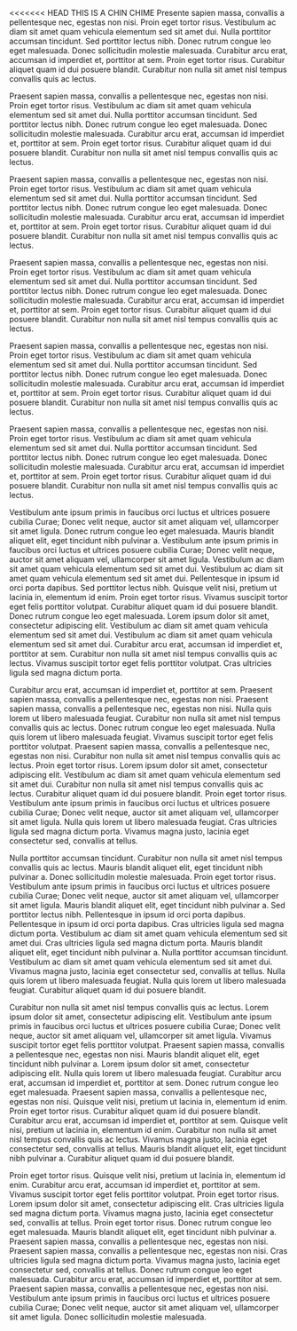 <<<<<<< HEAD
THIS IS A CHIN CHIME
Presente sapien massa, convallis a pellentesque nec, egestas non nisi. Proin eget tortor risus. Vestibulum ac diam sit amet quam vehicula elementum sed sit amet dui. Nulla porttitor accumsan tincidunt. Sed porttitor lectus nibh. Donec rutrum congue leo eget malesuada. Donec sollicitudin molestie malesuada. Curabitur arcu erat, accumsan id imperdiet et, porttitor at sem. Proin eget tortor risus. Curabitur aliquet quam id dui posuere blandit. Curabitur non nulla sit amet nisl tempus convallis quis ac lectus.

Praesent sapien massa, convallis a pellentesque nec, egestas non nisi. Proin eget tortor risus. Vestibulum ac diam sit amet quam vehicula elementum sed sit amet dui. Nulla porttitor accumsan tincidunt. Sed porttitor lectus nibh. Donec rutrum congue leo eget malesuada. Donec sollicitudin molestie malesuada. Curabitur arcu erat, accumsan id imperdiet et, porttitor at sem. Proin eget tortor risus. Curabitur aliquet quam id dui posuere blandit. Curabitur non nulla sit amet nisl tempus convallis quis ac lectus.

Praesent sapien massa, convallis a pellentesque nec, egestas non nisi. Proin eget tortor risus. Vestibulum ac diam sit amet quam vehicula elementum sed sit amet dui. Nulla porttitor accumsan tincidunt. Sed porttitor lectus nibh. Donec rutrum congue leo eget malesuada. Donec sollicitudin molestie malesuada. Curabitur arcu erat, accumsan id imperdiet et, porttitor at sem. Proin eget tortor risus. Curabitur aliquet quam id dui posuere blandit. Curabitur non nulla sit amet nisl tempus convallis quis ac lectus.

Praesent sapien massa, convallis a pellentesque nec, egestas non nisi. Proin eget tortor risus. Vestibulum ac diam sit amet quam vehicula elementum sed sit amet dui. Nulla porttitor accumsan tincidunt. Sed porttitor lectus nibh. Donec rutrum congue leo eget malesuada. Donec sollicitudin molestie malesuada. Curabitur arcu erat, accumsan id imperdiet et, porttitor at sem. Proin eget tortor risus. Curabitur aliquet quam id dui posuere blandit. Curabitur non nulla sit amet nisl tempus convallis quis ac lectus.

Praesent sapien massa, convallis a pellentesque nec, egestas non nisi. Proin eget tortor risus. Vestibulum ac diam sit amet quam vehicula elementum sed sit amet dui. Nulla porttitor accumsan tincidunt. Sed porttitor lectus nibh. Donec rutrum congue leo eget malesuada. Donec sollicitudin molestie malesuada. Curabitur arcu erat, accumsan id imperdiet et, porttitor at sem. Proin eget tortor risus. Curabitur aliquet quam id dui posuere blandit. Curabitur non nulla sit amet nisl tempus convallis quis ac lectus.

Praesent sapien massa, convallis a pellentesque nec, egestas non nisi. Proin eget tortor risus. Vestibulum ac diam sit amet quam vehicula elementum sed sit amet dui. Nulla porttitor accumsan tincidunt. Sed porttitor lectus nibh. Donec rutrum congue leo eget malesuada. Donec sollicitudin molestie malesuada. Curabitur arcu erat, accumsan id imperdiet et, porttitor at sem. Proin eget tortor risus. Curabitur aliquet quam id dui posuere blandit. Curabitur non nulla sit amet nisl tempus convallis quis ac lectus.

Vestibulum ante ipsum primis in faucibus orci luctus et ultrices posuere cubilia Curae; Donec velit neque, auctor sit amet aliquam vel, ullamcorper sit amet ligula. Donec rutrum congue leo eget malesuada. Mauris blandit aliquet elit, eget tincidunt nibh pulvinar a. Vestibulum ante ipsum primis in faucibus orci luctus et ultrices posuere cubilia Curae; Donec velit neque, auctor sit amet aliquam vel, ullamcorper sit amet ligula. Vestibulum ac diam sit amet quam vehicula elementum sed sit amet dui. Vestibulum ac diam sit amet quam vehicula elementum sed sit amet dui. Pellentesque in ipsum id orci porta dapibus. Sed porttitor lectus nibh. Quisque velit nisi, pretium ut lacinia in, elementum id enim. Proin eget tortor risus. Vivamus suscipit tortor eget felis porttitor volutpat. Curabitur aliquet quam id dui posuere blandit. Donec rutrum congue leo eget malesuada. Lorem ipsum dolor sit amet, consectetur adipiscing elit. Vestibulum ac diam sit amet quam vehicula elementum sed sit amet dui. Vestibulum ac diam sit amet quam vehicula elementum sed sit amet dui. Curabitur arcu erat, accumsan id imperdiet et, porttitor at sem. Curabitur non nulla sit amet nisl tempus convallis quis ac lectus. Vivamus suscipit tortor eget felis porttitor volutpat. Cras ultricies ligula sed magna dictum porta.

Curabitur arcu erat, accumsan id imperdiet et, porttitor at sem. Praesent sapien massa, convallis a pellentesque nec, egestas non nisi. Praesent sapien massa, convallis a pellentesque nec, egestas non nisi. Nulla quis lorem ut libero malesuada feugiat. Curabitur non nulla sit amet nisl tempus convallis quis ac lectus. Donec rutrum congue leo eget malesuada. Nulla quis lorem ut libero malesuada feugiat. Vivamus suscipit tortor eget felis porttitor volutpat. Praesent sapien massa, convallis a pellentesque nec, egestas non nisi. Curabitur non nulla sit amet nisl tempus convallis quis ac lectus. Proin eget tortor risus. Lorem ipsum dolor sit amet, consectetur adipiscing elit. Vestibulum ac diam sit amet quam vehicula elementum sed sit amet dui. Curabitur non nulla sit amet nisl tempus convallis quis ac lectus. Curabitur aliquet quam id dui posuere blandit. Proin eget tortor risus. Vestibulum ante ipsum primis in faucibus orci luctus et ultrices posuere cubilia Curae; Donec velit neque, auctor sit amet aliquam vel, ullamcorper sit amet ligula. Nulla quis lorem ut libero malesuada feugiat. Cras ultricies ligula sed magna dictum porta. Vivamus magna justo, lacinia eget consectetur sed, convallis at tellus.

Nulla porttitor accumsan tincidunt. Curabitur non nulla sit amet nisl tempus convallis quis ac lectus. Mauris blandit aliquet elit, eget tincidunt nibh pulvinar a. Donec sollicitudin molestie malesuada. Proin eget tortor risus. Vestibulum ante ipsum primis in faucibus orci luctus et ultrices posuere cubilia Curae; Donec velit neque, auctor sit amet aliquam vel, ullamcorper sit amet ligula. Mauris blandit aliquet elit, eget tincidunt nibh pulvinar a. Sed porttitor lectus nibh. Pellentesque in ipsum id orci porta dapibus. Pellentesque in ipsum id orci porta dapibus. Cras ultricies ligula sed magna dictum porta. Vestibulum ac diam sit amet quam vehicula elementum sed sit amet dui. Cras ultricies ligula sed magna dictum porta. Mauris blandit aliquet elit, eget tincidunt nibh pulvinar a. Nulla porttitor accumsan tincidunt. Vestibulum ac diam sit amet quam vehicula elementum sed sit amet dui. Vivamus magna justo, lacinia eget consectetur sed, convallis at tellus. Nulla quis lorem ut libero malesuada feugiat. Nulla quis lorem ut libero malesuada feugiat. Curabitur aliquet quam id dui posuere blandit.

Curabitur non nulla sit amet nisl tempus convallis quis ac lectus. Lorem ipsum dolor sit amet, consectetur adipiscing elit. Vestibulum ante ipsum primis in faucibus orci luctus et ultrices posuere cubilia Curae; Donec velit neque, auctor sit amet aliquam vel, ullamcorper sit amet ligula. Vivamus suscipit tortor eget felis porttitor volutpat. Praesent sapien massa, convallis a pellentesque nec, egestas non nisi. Mauris blandit aliquet elit, eget tincidunt nibh pulvinar a. Lorem ipsum dolor sit amet, consectetur adipiscing elit. Nulla quis lorem ut libero malesuada feugiat. Curabitur arcu erat, accumsan id imperdiet et, porttitor at sem. Donec rutrum congue leo eget malesuada. Praesent sapien massa, convallis a pellentesque nec, egestas non nisi. Quisque velit nisi, pretium ut lacinia in, elementum id enim. Proin eget tortor risus. Curabitur aliquet quam id dui posuere blandit. Curabitur arcu erat, accumsan id imperdiet et, porttitor at sem. Quisque velit nisi, pretium ut lacinia in, elementum id enim. Curabitur non nulla sit amet nisl tempus convallis quis ac lectus. Vivamus magna justo, lacinia eget consectetur sed, convallis at tellus. Mauris blandit aliquet elit, eget tincidunt nibh pulvinar a. Curabitur aliquet quam id dui posuere blandit.

Proin eget tortor risus. Quisque velit nisi, pretium ut lacinia in, elementum id enim. Curabitur arcu erat, accumsan id imperdiet et, porttitor at sem. Vivamus suscipit tortor eget felis porttitor volutpat. Proin eget tortor risus. Lorem ipsum dolor sit amet, consectetur adipiscing elit. Cras ultricies ligula sed magna dictum porta. Vivamus magna justo, lacinia eget consectetur sed, convallis at tellus. Proin eget tortor risus. Donec rutrum congue leo eget malesuada. Mauris blandit aliquet elit, eget tincidunt nibh pulvinar a. Praesent sapien massa, convallis a pellentesque nec, egestas non nisi. Praesent sapien massa, convallis a pellentesque nec, egestas non nisi. Cras ultricies ligula sed magna dictum porta. Vivamus magna justo, lacinia eget consectetur sed, convallis at tellus. Donec rutrum congue leo eget malesuada. Curabitur arcu erat, accumsan id imperdiet et, porttitor at sem. Praesent sapien massa, convallis a pellentesque nec, egestas non nisi. Vestibulum ante ipsum primis in faucibus orci luctus et ultrices posuere cubilia Curae; Donec velit neque, auctor sit amet aliquam vel, ullamcorper sit amet ligula. Donec sollicitudin molestie malesuada.
